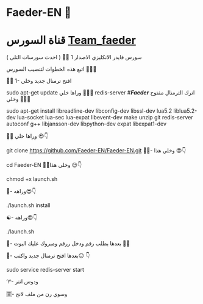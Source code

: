 # Faeder-EN 🤡

# قناة السورس [Team_faeder](https://telegram.me/Team_faeder)

سورس فايدر الانكليزي الاصدار 1 🌝✨
( احدث سورسات التلي )

اتبع هذه الخطوات لتنصيب السورس 🤡⛹🏻

🏋🏻 1- افتح ترمنال جديد وخلي 

sudo apt-get update
وراها خلي 🤾🏻‍♂️
redis-server 
#___________Faeder___________
اترك الترمنال مفتوح وخلي 🏌🏻😻

sudo apt-get install libreadline-dev libconfig-dev libssl-dev lua5.2 liblua5.2-dev lua-socket lua-sec lua-expat libevent-dev make unzip git redis-server autoconf g++ libjansson-dev libpython-dev expat libexpat1-dev

🏋🏻 وراها خلي 😍👇

git clone https://github.com/Faeder-EN/Faeder-EN.git
🏋🏻- وخلي هذا 😍👇

cd Faeder-EN
🏋🏻وخلي هذا 😍👇

chmod +x launch.sh

🔄- وراهه😍👇

./launch.sh install

☯️- وراهه😍👇

./launch.sh

💟- بعدها يطلب رقم ودخل ررقم ومبروك عليك البوت 💞🍃

🕎- بعدها افتح ترمنال جديد واكتب😕 👇

sudo service redis-server start

♈️- ودوس انتر

🈳- وسوي رن من ملف لانج

